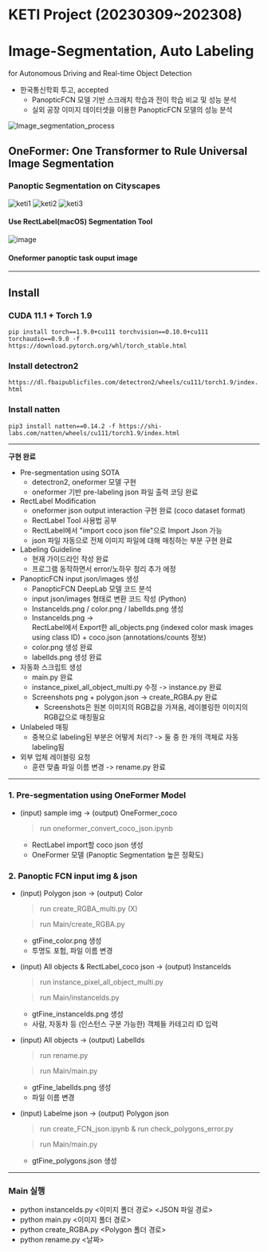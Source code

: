 # KETI Project (20230309~202308)
# Image-Segmentation, Auto Labeling
for Autonomous Driving and Real-time Object Detection
- 한국통신학회 투고, accepted
  - PanopticFCN 모델 기반 스크래치 학습과 전이 학습 비교 및 성능 분석
  - 실외 공장 이미지 데이터셋을 이용한 PanopticFCN 모델의 성능 분석

![Image_segmentation_process](https://github.com/chaewonS/Image-Segmentation-Auto-Labeling/assets/81732426/40411106-c5f4-4be4-a15d-a0a3080b1845)

## OneFormer: One Transformer to Rule Universal Image Segmentation
### Panoptic Segmentation on Cityscapes
![keti1](https://github.com/chaewonS/Image-Segmentation-Auto-Labeling/assets/81732426/28494afb-8720-495f-82b9-f6c5c01896d8)
![keti2](https://github.com/chaewonS/Image-Segmentation-Auto-Labeling/assets/81732426/21ac4c95-80cf-416a-9262-9fd41385f48d)
![keti3](https://github.com/chaewonS/Image-Segmentation-Auto-Labeling/assets/81732426/c732ec8a-9580-4eb9-a106-b82686bb6cf0)

#### Use RectLabel(macOS) Segmentation Tool

![image](https://user-images.githubusercontent.com/81732426/228161115-16d28e8b-4570-4a09-bbea-b114960ad627.png)
#### Oneformer panoptic task ouput image

___
## Install
### CUDA 11.1 + Torch 1.9
``` pip install torch==1.9.0+cu111 torchvision==0.10.0+cu111 torchaudio==0.9.0 -f https://download.pytorch.org/whl/torch_stable.html ```

### Install detectron2
``` https://dl.fbaipublicfiles.com/detectron2/wheels/cu111/torch1.9/index.html ```

### Install natten
``` pip3 install natten==0.14.2 -f https://shi-labs.com/natten/wheels/cu111/torch1.9/index.html ```
___

**구현 완료**
+ Pre-segmentation using SOTA
  + detectron2, oneformer 모델 구현
  + oneformer 기반 pre-labeling json 파일 출력 코딩 완료
+ RectLabel Modification
  + oneformer json output interaction 구현 완료 (coco dataset format)
  + RectLabel Tool 사용법 공부
  + RectLabel에서 "import coco json file"으로 Import Json 가능
  + json 파일 자동으로 전체 이미지 파일에 대해 매칭하는 부분 구현 완료
+ Labeling Guideline
  + 현재 가이드라인 작성 완료
  + 프로그램 동작하면서 error/노하우 정리 추가 에정
+ PanopticFCN input json/images 생성
  + PanopticFCN DeepLab 모델 코드 분석
  + input json/images 형태로 변환 코드 작성 (Python)
  + InstanceIds.png / color.png / labelIds.png 생성
  + InstanceIds.png ->  
    RectLabel에서 Export한 all_objects.png (indexed color mask images using class ID) + coco.json (annotations/counts 정보)
  + color.png 생성 완료
  + labelIds.png 생성 완료
+ 자동화 스크립트 생성
  + main.py 완료
  + instance_pixel_all_object_multi.py 수정 -> instance.py 완료
  + Screenshots png + polygon.json -> create_RGBA.py 완료
    + Screenshots은 원본 이미지의 RGB값을 가져옴, 레이블링한 이미지의 RGB값으로 매칭필요
+ Unlabeled 매핑
  + 중복으로 labeling된 부분은 어떻게 처리? -> 둘 중 한 개의 객체로 자동 labeling됨
+ 외부 업체 레이블링 요청
  + 훈련 맞춤 파일 이름 변경 -> rename.py 완료
___

### 1. Pre-segmentation using OneFormer Model
  
+ (input) sample img -> (output) OneFormer_coco
  > run oneformer_convert_coco_json.ipynb
  + RectLabel import할 coco json 생성
  + OneFormer 모델 (Panoptic Segmentation 높은 정확도)

### 2. Panoptic FCN input img & json
  
+ (input) Polygon json -> (output) Color
  > run create_RGBA_multi.py (X)

  > run Main/create_RGBA.py
  + gtFine_color.png 생성
  + 투명도 포험, 파일 이름 변경

+ (input) All objects & RectLabel_coco json -> (output) InstanceIds
  > run instance_pixel_all_object_multi.py
  
  > run Main/instanceIds.py
  + gtFine_instanceIds.png 생성
  + 사람, 자동차 등 (인스턴스 구분 가능한) 객체들 카테고리 ID 입력

+ (input) All objects -> (output) LabelIds
  > run rename.py
  
  > run Main/main.py
  + gtFine_labelIds.png 생성
  + 파일 이름 변경
  
+ (input) Labelme json -> (output) Polygon json
  > run create_FCN_json.ipynb & run check_polygons_error.py
  
  > run Main/main.py
  + gtFine_polygons.json 생성

___

### Main 실행

+ python instanceIds.py <이미지 폴더 경로> <JSON 파일 경로>
+ python main.py <이미지 폴더 경로>
+ python create_RGBA.py <Polygon 폴더 경로>
+ python rename.py <날짜>


